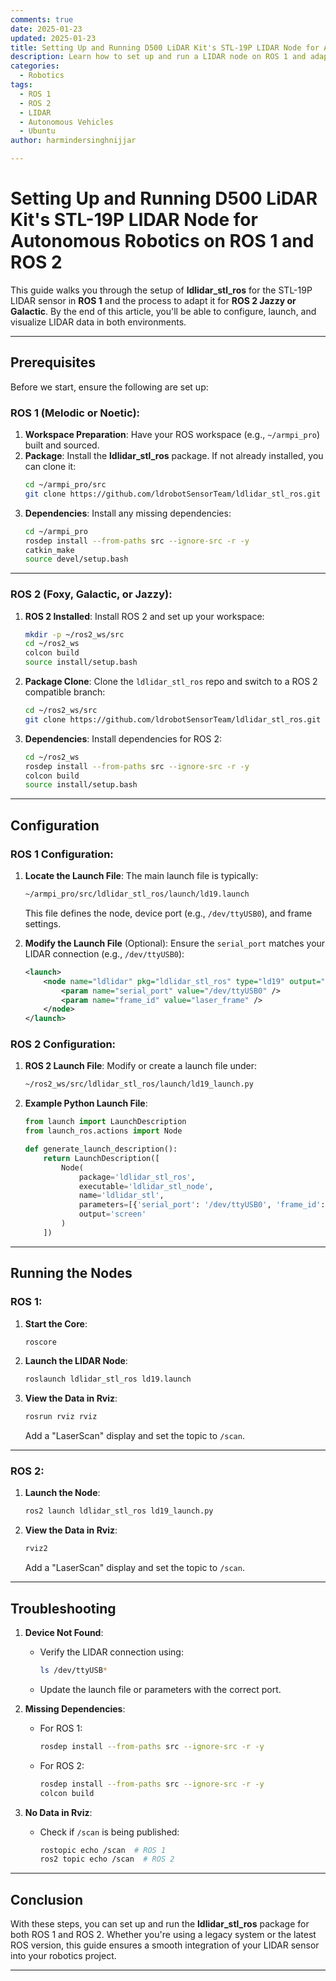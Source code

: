 ```yaml
---
comments: true  
date: 2025-01-23  
updated: 2025-01-23  
title: Setting Up and Running D500 LiDAR Kit's STL-19P LIDAR Node for Autonomous Robotics on ROS 1 and ROS 2  
description: Learn how to set up and run a LIDAR node on ROS 1 and adapt it for ROS 2, including configurations and launch file setups.  
categories:  
  - Robotics  
tags:  
  - ROS 1  
  - ROS 2  
  - LIDAR  
  - Autonomous Vehicles  
  - Ubuntu  
author: harmindersinghnijjar  

---
```


# Setting Up and Running D500 LiDAR Kit's STL-19P LIDAR Node for Autonomous Robotics on ROS 1 and ROS 2

This guide walks you through the setup of **ldlidar_stl_ros** for the STL-19P LIDAR sensor in **ROS 1** and the process to adapt it for **ROS 2 Jazzy or Galactic**. By the end of this article, you'll be able to configure, launch, and visualize LIDAR data in both environments.

---

## Prerequisites

Before we start, ensure the following are set up:

### ROS 1 (Melodic or Noetic):
1. **Workspace Preparation**: Have your ROS workspace (e.g., `~/armpi_pro`) built and sourced.
2. **Package**: Install the **ldlidar_stl_ros** package. If not already installed, you can clone it:
   ```bash
   cd ~/armpi_pro/src
   git clone https://github.com/ldrobotSensorTeam/ldlidar_stl_ros.git
   ```
3. **Dependencies**: Install any missing dependencies:
   ```bash
   cd ~/armpi_pro
   rosdep install --from-paths src --ignore-src -r -y
   catkin_make
   source devel/setup.bash
   ```

---

### ROS 2 (Foxy, Galactic, or Jazzy):
1. **ROS 2 Installed**: Install ROS 2 and set up your workspace:
   ```bash
   mkdir -p ~/ros2_ws/src
   cd ~/ros2_ws
   colcon build
   source install/setup.bash
   ```
2. **Package Clone**: Clone the `ldlidar_stl_ros` repo and switch to a ROS 2 compatible branch:
   ```bash
   cd ~/ros2_ws/src
   git clone https://github.com/ldrobotSensorTeam/ldlidar_stl_ros.git -b ros2
   ```
3. **Dependencies**: Install dependencies for ROS 2:
   ```bash
   cd ~/ros2_ws
   rosdep install --from-paths src --ignore-src -r -y
   colcon build
   source install/setup.bash
   ```

---

## Configuration

### ROS 1 Configuration:
1. **Locate the Launch File**: The main launch file is typically:
   ```bash
   ~/armpi_pro/src/ldlidar_stl_ros/launch/ld19.launch
   ```
   This file defines the node, device port (e.g., `/dev/ttyUSB0`), and frame settings.
   
2. **Modify the Launch File** (Optional): Ensure the `serial_port` matches your LIDAR connection (e.g., `/dev/ttyUSB0`):
   ```xml
   <launch>
       <node name="ldlidar" pkg="ldlidar_stl_ros" type="ld19" output="screen">
           <param name="serial_port" value="/dev/ttyUSB0" />
           <param name="frame_id" value="laser_frame" />
       </node>
   </launch>
   ```

### ROS 2 Configuration:
1. **ROS 2 Launch File**: Modify or create a launch file under:
   ```bash
   ~/ros2_ws/src/ldlidar_stl_ros/launch/ld19_launch.py
   ```
2. **Example Python Launch File**:
   ```python
   from launch import LaunchDescription
   from launch_ros.actions import Node

   def generate_launch_description():
       return LaunchDescription([
           Node(
               package='ldlidar_stl_ros',
               executable='ldlidar_stl_node',
               name='ldlidar_stl',
               parameters=[{'serial_port': '/dev/ttyUSB0', 'frame_id': 'laser_frame'}],
               output='screen'
           )
       ])
   ```

---

## Running the Nodes

### ROS 1:
1. **Start the Core**:
   ```bash
   roscore
   ```
2. **Launch the LIDAR Node**:
   ```bash
   roslaunch ldlidar_stl_ros ld19.launch
   ```
3. **View the Data in Rviz**:
   ```bash
   rosrun rviz rviz
   ```
   Add a "LaserScan" display and set the topic to `/scan`.

---

### ROS 2:
1. **Launch the Node**:
   ```bash
   ros2 launch ldlidar_stl_ros ld19_launch.py
   ```
2. **View the Data in Rviz**:
   ```bash
   rviz2
   ```
   Add a "LaserScan" display and set the topic to `/scan`.

---

## Troubleshooting

1. **Device Not Found**:
   - Verify the LIDAR connection using:
     ```bash
     ls /dev/ttyUSB*
     ```
   - Update the launch file or parameters with the correct port.

2. **Missing Dependencies**:
   - For ROS 1:
     ```bash
     rosdep install --from-paths src --ignore-src -r -y
     ```
   - For ROS 2:
     ```bash
     rosdep install --from-paths src --ignore-src -r -y
     colcon build
     ```

3. **No Data in Rviz**:
   - Check if `/scan` is being published:
     ```bash
     rostopic echo /scan  # ROS 1
     ros2 topic echo /scan  # ROS 2
     ```

---

## Conclusion

With these steps, you can set up and run the **ldlidar_stl_ros** package for both ROS 1 and ROS 2. Whether you're using a legacy system or the latest ROS version, this guide ensures a smooth integration of your LIDAR sensor into your robotics project.

--- 